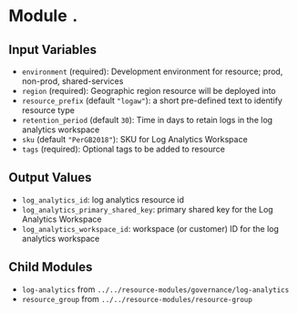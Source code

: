 
# Module `.`

## Input Variables
* `environment` (required): Development environment for resource; prod, non-prod, shared-services
* `region` (required): Geographic region resource will be deployed into
* `resource_prefix` (default `"logaw"`): a short pre-defined text to identify resource type
* `retention_period` (default `30`): Time in days to retain logs in the log analytics workspace
* `sku` (default `"PerGB2018"`): SKU for Log Analytics Workspace
* `tags` (required): Optional tags to be added to resource

## Output Values
* `log_analytics_id`: log analytics resource id
* `log_analytics_primary_shared_key`: primary shared key for the Log Analytics Workspace
* `log_analytics_workspace_id`: workspace (or customer) ID for the log analytics workspace

## Child Modules
* `log-analytics` from `../../resource-modules/governance/log-analytics`
* `resource_group` from `../../resource-modules/resource-group`

